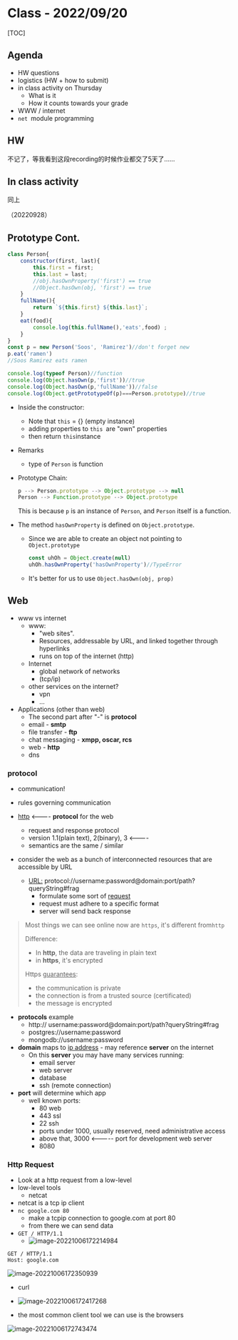 # Class - 2022/09/20

[TOC]

## Agenda

* HW questions
* logistics (HW + how to submit)
* in class activity on Thursday
    * What is it
    * How it counts towards your grade
* WWW  / internet
* `net `module programming

## HW

不记了，等我看到这段recording的时候作业都交了5天了……

## In class activity

同上

（20220928）



## Prototype Cont.

```javascript
class Person{
    constructor(first, last){
        this.first = first;
        this.last = last;
        //obj.hasOwnProperty('first') == true
        //Object.hasOwn(obj, 'first') == true
    }
    fullName(){
        return `${this.first} ${this.last}`;
    }
    eat(food){
        console.log(this.fullName(),'eats',food) ;
    }
}
const p = new Person('Soos', 'Ramirez')//don't forget new
p.eat('ramen')
//Soos Ramirez eats ramen

console.log(typeof Person)//function
console.log(Object.hasOwn(p,'first'))//true
console.log(Object.hasOwn(p,'fullName'))//false
console.log(Object.getPrototypeOf(p)===Person.prototype)//true
```

* Inside the constructor:
    * Note that `this` = {} (empty instance)
    * adding properties to `this `are "own" properties
    * then return `this`instance
* Remarks
    * type of `Person` is function

* Prototype Chain:

    ```javascript
    p --> Person.prototype --> Object.prototype --> null 
    Person --> Function.prototype --> Object.prototype
    ```

    This is because `p` is an instance of `Person`, and `Person` itself is a function.

* The method `hasOwnProperty` is defined on `Object.prototype`.

    * Since we are able to create an object not pointing to `Object.prototype`

        ```javascript
        const uhOh = Object.create(null)
        uhOh.hasOwnProperty('hasOwnProperty')//TypeError
        ```

    * It's better for us to use `Object.hasOwn(obj, prop)`

## Web

* www vs internet
    * www: 
        * "web sites". 
        * Resources, addressable by URL, and linked together through hyperlinks
        * runs on top of the internet (http)
    * Internet
        * global network of networks
        * (tcp/ip)
    * other services on the internet?
        * vpn
        * ...
* Applications (other than web)
    * The second part after "-" is **protocol**
    * email - **smtp**
    * file transfer - **ftp**
    * chat messaging - **xmpp, oscar, rcs**
    * web - **http** 
    * dns


### protocol

* communication!
* rules governing communication
* <u>http</u> <---- **protocol** for the web
    * request and response protocol
    * version 1.1(plain text),  2(binary), 3 <----
    * semantics are the same / similar

* consider the web as a bunch of interconnected resources that are accessible by URL
    * <u>URL:</u>  protocol://username:password@domain:port/path?queryString#frag
        * formulate some sort of <u>request</u>
        * request must adhere to a specific format
        * server will send back response

> Most things we can see online now are `https`, it's different from`http`
>
> Difference:
>
> * In **http**, the data are traveling in plain text
> * in **https**, it's encrypted
>
> Https <u>guarantees</u>: 
>
> * the communication is private
> * the connection is from a trusted source (certificated)
> * the message is encrypted

* **protocols** example
    * http:// username:password@domain:port/path?queryString#frag
    * postgres://username:password
    * mongodb://username:password
* **domain** maps to <u>ip address</u> - may reference **server** on the internet
    * On this **server** you may have many services running:
        * email server
        * web server
        * database
        * ssh (remote connection)
* **port** will determine which app
    * well known ports:
        * 80 web
        * 443 ssl
        * 22 ssh
        * ports under 1000, usually reserved, need administrative access
        * above that, 3000 <----- port for development web server
        * 8080



### Http Request

* Look at a http request from a low-level
* low-level tools
    * netcat
* netcat is a tcp ip client
* `nc google.com 80`
    * make a tcpip connection to google.com at port 80
    * from there we can send data
* `GET / HTTP/1.1`
    * ![image-20221006172214984](./image-20221006172214984.png)

```
GET / HTTP/1.1
Host: google.com
```

![image-20221006172350939](./image-20221006172350939.png)

* curl
* ![image-20221006172417268](./image-20221006172417268.png)

* the most common client tool we can use is the browsers

![image-20221006172743474](./image-20221006172743474.png)
